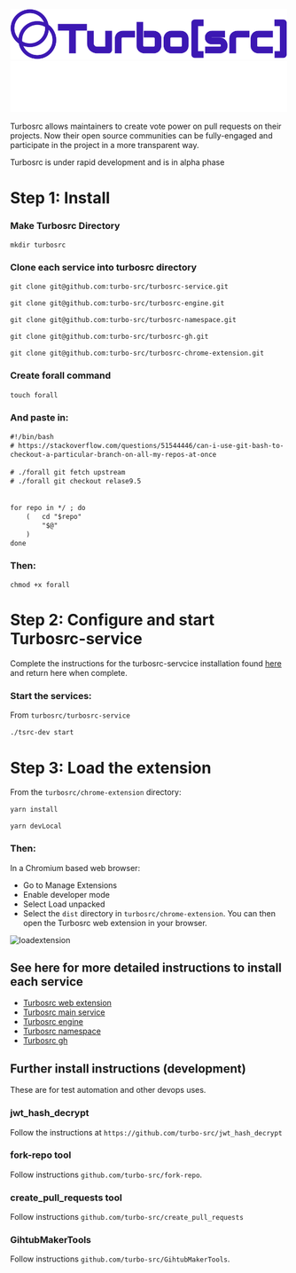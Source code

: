 <p align="leftr">
  <a href="https://turbosrc.org#gh-light-mode-only">
    <img src="images/turbosrc-light-big.png" width="500px" alt="TurboSrc logo"/>
  </a>
  <a href="https://turbosrc.org#gh-dark-mode-only">
    <img src="images/turbosrc-dark-big.png" width="500px" alt="TurboSrc logo"/>
  </a>
</p>

Turbosrc allows maintainers to create vote power on pull requests on their projects. Now their open source communities can be fully-engaged and participate in the project in a more transparent way.

Turbosrc is under rapid development and is in alpha phase

# Step 1: Install

### Make Turbosrc Directory

```
mkdir turbosrc
```

### Clone each service into turbosrc directory
```
git clone git@github.com:turbo-src/turbosrc-service.git
```
```
git clone git@github.com:turbo-src/turbosrc-engine.git
```
```
git clone git@github.com:turbo-src/turbosrc-namespace.git
```
```
git clone git@github.com:turbo-src/turbosrc-gh.git
```
```
git clone git@github.com:turbo-src/turbosrc-chrome-extension.git
```

### Create forall command
```
touch forall
```

### And paste in:
```
#!/bin/bash
# https://stackoverflow.com/questions/51544446/can-i-use-git-bash-to-checkout-a-particular-branch-on-all-my-repos-at-once

# ./forall git fetch upstream
# ./forall git checkout relase9.5


for repo in */ ; do
    (   cd "$repo"
        "$@"
    )
done
```

### Then:
```
chmod +x forall
```
# Step 2: Configure and start Turbosrc-service
Complete the instructions for the turbosrc-servcice installation found <a href="https://github.com/turbo-src/turbosrc-service#custom-variables" target="_blank">here</a> and return here when complete.

### Start the services:
From ```turbosrc/turbosrc-service```
```
./tsrc-dev start
```

# Step 3: Load the extension
From the ```turbosrc/chrome-extension``` directory:
```
yarn install
```
```
yarn devLocal
```
### Then:
In a Chromium based web browser:
- Go to Manage Extensions
- Enable developer mode
- Select Load unpacked
- Select the ```dist``` directory in ```turbosrc/chrome-extension```. You can then open the Turbosrc web extension in your browser.

![loadextension](https://github.com/turbo-src/turbo-src/assets/75996017/ca652882-92ee-4dbd-9c55-781e8c63613a)

## See here for more detailed instructions to install each service

* [Turbosrc web extension](https://github.com/turbo-src/extension/tree/alpha-devOps)
* [Turbosrc main service](https://github.com/turbo-src/turbosrc-service/tree/alpha-devOps)
* [Turbosrc engine](https://github.com/turbo-src/turbosrc-reibase-engine/tree/alpha-devOps)
* [Turbosrc namespace](https://github.com/turbo-src/turbosrc-reibase-namespace/tree/alpha-devOps)
* [Turbosrc gh](https://github.com/turbo-src/turbosrc-reibase-gh/tree/alpha-devOps)

## Further install instructions (development)

These are for test automation and other devops uses.

### jwt_hash_decrypt

Follow the instructions at `https://github.com/turbo-src/jwt_hash_decrypt`

### fork-repo tool

Follow instructions `github.com/turbo-src/fork-repo`.

### create_pull_requests tool

Follow instructions `github.com/turbo-src/create_pull_requests`

### GihtubMakerTools

Follow instructions `github.com/turbo-src/GihtubMakerTools`.
